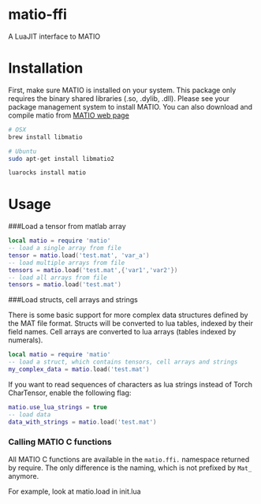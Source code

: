 matio-ffi
========

A LuaJIT interface to MATIO

# Installation #

First, make sure MATIO is installed on your system. This package only requires the binary shared libraries (.so, .dylib, .dll).
Please see your package management system to install MATIO. 
You can also download and compile matio from [MATIO web page](http://matio.sourceforge.net)

```sh
# OSX
brew install libmatio

# Ubuntu
sudo apt-get install libmatio2
```


```sh
luarocks install matio
```

# Usage #
###Load a tensor from matlab array
```lua
local matio = require 'matio'
-- load a single array from file
tensor = matio.load('test.mat', 'var_a')
-- load multiple arrays from file
tensors = matio.load('test.mat',{'var1','var2'})
-- load all arrays from file
tensors = matio.load('test.mat')
```

###Load structs, cell arrays and strings

There is some basic support for more complex data structures defined by the MAT file format.
Structs will be converted to lua tables, indexed by their field names. Cell arrays are converted to lua arrays (tables indexed by numerals).

```lua
local matio = require 'matio'
-- load a struct, which contains tensors, cell arrays and strings
my_complex_data = matio.load('test.mat')
```

If you want to read sequences of characters as lua strings instead of Torch CharTensor, enable the following flag:

```lua
matio.use_lua_strings = true
-- load data
data_with_strings = matio.load('test.mat')
```


### Calling MATIO C functions

All MATIO C functions are available in the `matio.ffi.` namespace returned by require. The only difference is the naming, which is not prefixed
by `Mat_` anymore. 

For example, look at matio.load in init.lua

